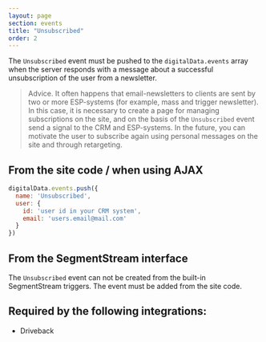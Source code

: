 ```yaml
---
layout: page
section: events
title: "Unsubscribed"
order: 2
---
```

The `Unsubscribed` event must be pushed to the `digitalData.events` array when the server responds with a message about a successful unsubscription of the user from a newsletter.

>Advice. It often happens that email-newsletters to clients are sent by two or more ESP-systems (for example, mass and trigger newsletter). In this case, it is necessary to create a page for managing subscriptions on the site, and on the basis of the `Unsubscribed` event send a signal to the CRM and ESP-systems. In the future, you can motivate the user to subscribe again using personal messages on the site and through retargeting.

## From the site code / when using AJAX
```javascript
digitalData.events.push({
  name: 'Unsubscribed',
  user: {
    id: 'user id in your CRM system',
    email: 'users.email@mail.com'
  }
})
```


## From the SegmentStream interface
The `Unsubscribed` event can not be created from the built-in SegmentStream triggers. The event must be added from the site code.

## Required by the following integrations:
* Driveback
